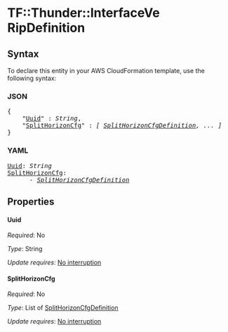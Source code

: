 # TF::Thunder::InterfaceVe RipDefinition

## Syntax

To declare this entity in your AWS CloudFormation template, use the following syntax:

### JSON

<pre>
{
    "<a href="#uuid" title="Uuid">Uuid</a>" : <i>String</i>,
    "<a href="#splithorizoncfg" title="SplitHorizonCfg">SplitHorizonCfg</a>" : <i>[ <a href="splithorizoncfgdefinition.md">SplitHorizonCfgDefinition</a>, ... ]</i>
}
</pre>

### YAML

<pre>
<a href="#uuid" title="Uuid">Uuid</a>: <i>String</i>
<a href="#splithorizoncfg" title="SplitHorizonCfg">SplitHorizonCfg</a>: <i>
      - <a href="splithorizoncfgdefinition.md">SplitHorizonCfgDefinition</a></i>
</pre>

## Properties

#### Uuid

_Required_: No

_Type_: String

_Update requires_: [No interruption](https://docs.aws.amazon.com/AWSCloudFormation/latest/UserGuide/using-cfn-updating-stacks-update-behaviors.html#update-no-interrupt)

#### SplitHorizonCfg

_Required_: No

_Type_: List of <a href="splithorizoncfgdefinition.md">SplitHorizonCfgDefinition</a>

_Update requires_: [No interruption](https://docs.aws.amazon.com/AWSCloudFormation/latest/UserGuide/using-cfn-updating-stacks-update-behaviors.html#update-no-interrupt)

